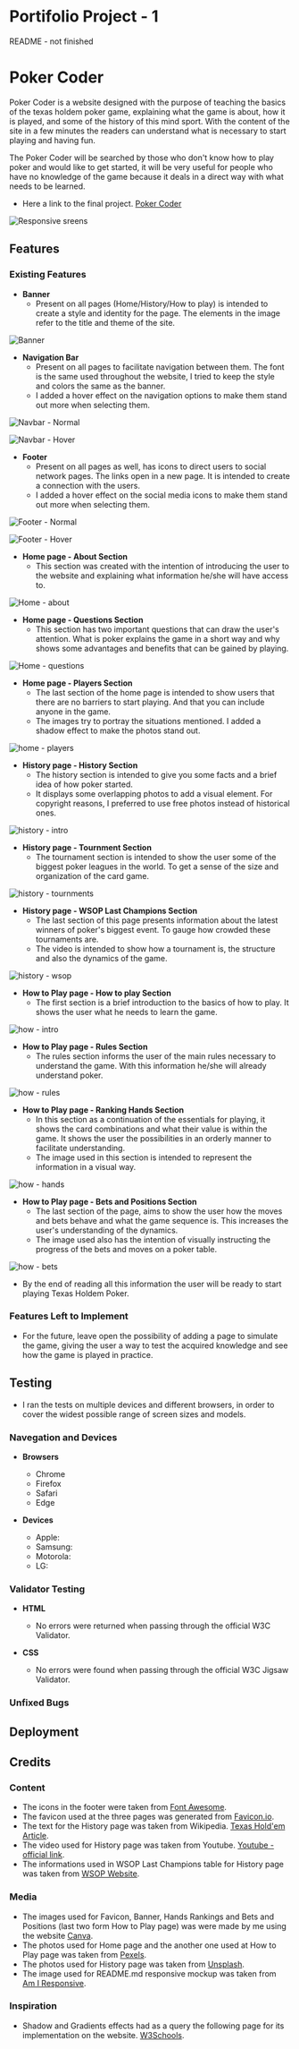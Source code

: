  # Portifolio Project - 1
 README - not finished

 # Poker Coder

Poker Coder is a website designed with the purpose of teaching the basics of the texas holdem poker game, explaining what the game is about, how it is played, and some of the history of this mind sport. With the content of the site in a few minutes the readers can understand what is necessary to start playing and having fun.

The Poker Coder will be searched by those who don't know how to play poker and would like to get started, it will be very useful for people who have no knowledge of the game because it deals in a direct way with what needs to be learned.

  - Here a link to the final project. [Poker Coder](https://guisgrande.github.io/first-project-ci/)

![Responsive sreens](https://user-images.githubusercontent.com/95390307/149125840-8adbf428-d5f6-4b13-a870-c3e6f9183a94.PNG)

## Features

### Existing Features

- __Banner__
  - Present on all pages (Home/History/How to play) is intended to create a style and identity for the page. The elements in the image refer to the title and theme of the site.

![Banner](https://user-images.githubusercontent.com/95390307/149121163-9ccc179a-290a-4340-84bc-8a6b363983d7.PNG)

- __Navigation Bar__
  - Present on all pages to facilitate navigation between them. The font is the same used throughout the website, I tried to keep the style and colors the same as the banner. 
  - I added a hover effect on the navigation options to make them stand out more when selecting them.

![Navbar - Normal](https://user-images.githubusercontent.com/95390307/149121550-09c1dc2b-64be-479b-9169-d8bf45dc22e8.PNG)

![Navbar - Hover](https://user-images.githubusercontent.com/95390307/149121656-d5cacea3-4348-4a1f-92cd-66909196999e.png)

- __Footer__
  - Present on all pages as well, has icons to direct users to social network pages. The links open in a new page. It is intended to create a connection with the users.
  - I added a hover effect on the social media icons to make them stand out more when selecting them.

![Footer - Normal](https://user-images.githubusercontent.com/95390307/149124992-51e475e7-e051-411d-9267-a5eb776ff10c.PNG)

![Footer - Hover](https://user-images.githubusercontent.com/95390307/149125063-27e1ed0e-1be5-4b80-904d-f82779036984.png)

- __Home page - About Section__
  - This section was created with the intention of introducing the user to the website and explaining what information he/she will have access to. 

![Home - about](https://user-images.githubusercontent.com/95390307/149320930-13c760e2-2f0f-42e4-b7d2-35eba1d6a7e7.PNG)

- __Home page - Questions Section__
  - This section has two important questions that can draw the user's attention. What is poker explains the game in a short way and why shows some advantages and benefits that can be gained by playing.

![Home - questions](https://user-images.githubusercontent.com/95390307/149121864-7a422629-0f1e-4d25-85d5-f86878a1687e.PNG)

- __Home page - Players Section__
  - The last section of the home page is intended to show users that there are no barriers to start playing. And that you can include anyone in the game.
  - The images try to portray the situations mentioned. I added a shadow effect to make the photos stand out.

![home - players](https://user-images.githubusercontent.com/95390307/149121975-71552a84-c3d5-423a-8cfa-ea3a618536ce.PNG)

- __History page - History Section__
  - The history section is intended to give you some facts and a brief idea of how poker started.
  - It displays some overlapping photos to add a visual element. For copyright reasons, I preferred to use free photos instead of historical ones.

![history - intro](https://user-images.githubusercontent.com/95390307/149123901-481b7a24-4962-4c7c-b42a-79872d9ea7ab.PNG)

- __History page - Tournment Section__
  - The tournament section is intended to show the user some of the biggest poker leagues in the world. To get a sense of the size and organization of the card game. 
 
![history - tournments](https://user-images.githubusercontent.com/95390307/149124097-b5823d89-66a1-4aaa-8d7a-1b975daf1b23.PNG)

- __History page - WSOP Last Champions Section__
  - The last section of this page presents information about the latest winners of poker's biggest event. To gauge how crowded these tournaments are.
  - The video is intended to show how a tournament is, the structure and also the dynamics of the game.

![history - wsop](https://user-images.githubusercontent.com/95390307/149124195-19acd28c-84b6-451e-831c-918e0f9aa22f.PNG)

- __How to Play page - How to play Section__
  - The first section is a brief introduction to the basics of how to play. It shows the user what he needs to learn the game.

![how - intro](https://user-images.githubusercontent.com/95390307/149124458-e873bde1-05f7-4826-8331-9012ca691029.PNG)

- __How to Play page - Rules Section__
  - The rules section informs the user of the main rules necessary to understand the game. With this information he/she will already understand poker.

![how - rules](https://user-images.githubusercontent.com/95390307/149124586-a4ebc677-a8f6-4dd3-a5eb-e205d6e65fc5.PNG)

- __How to Play page - Ranking Hands Section__
  - In this section as a continuation of the essentials for playing, it shows the card combinations and what their value is within the game. It shows the user the possibilities in an orderly manner to facilitate understanding.
  - The image used in this section is intended to represent the information in a visual way. 

![how - hands](https://user-images.githubusercontent.com/95390307/149124741-c637fae4-b12c-4800-b5b5-b775027fb4c9.PNG)

- __How to Play page - Bets and Positions Section__
  - The last section of the page, aims to show the user how the moves and bets behave and what the game sequence is. This increases the user's understanding of the dynamics.
  - The image used also has the intention of visually instructing the progress of the bets and moves on a poker table.
 
![how - bets](https://user-images.githubusercontent.com/95390307/149124877-42c204a3-6d13-4d3a-8dbd-9b933fc46c6a.PNG)

  - By the end of reading all this information the user will be ready to start playing Texas Holdem Poker.

### Features Left to Implement

  - For the future, leave open the possibility of adding a page to simulate the game, giving the user a way to test the acquired knowledge and see how the game is played in practice.

## Testing

- I ran the tests on multiple devices and different browsers, in order to cover the widest possible range of screen sizes and models. 

### Navegation and Devices

- __Browsers__
  - Chrome
  - Firefox
  - Safari
  - Edge

- __Devices__
  - Apple:
  - Samsung:
  - Motorola: 
  - LG:

### Validator Testing 

- __HTML__
    - No errors were returned when passing through the official W3C Validator.

- __CSS__
    - No errors were found when passing through the official W3C Jigsaw Validator.

### Unfixed Bugs

## Deployment

## Credits 

### Content

- The icons in the footer were taken from [Font Awesome](https://fontawesome.com/).
- The favicon used at the three pages was generated from [Favicon.io](https://favicon.io/).
- The text for the History page was taken from Wikipedia. [Texas Hold'em Article](https://en.wikipedia.org/wiki/Texas_hold_%27em_).
- The video used for History page was taken from Youtube. [Youtube - official link](https://www.youtube.com/watch?v=ovKBlXdQji4).
- The informations used in WSOP Last Champions table for History page was taken from [WSOP Website](https://www.wsop.com/).

### Media

- The images used for Favicon, Banner, Hands Rankings and Bets and Positions (last two form How to Play page) was were made by me using the website [Canva](https://www.canva.com/).
- The photos used for Home page and the another one used at How to Play page was taken from [Pexels](https://www.pexels.com/).
- The photos used for History page was taken from [Unsplash](https://unsplash.com/).
- The image used for README.md responsive mockup was taken from [Am I Responsive](http://ami.responsivedesign.is/).

### Inspiration

- Shadow and Gradients effects had as a query the following page for its implementation on the website. [W3Schools](https://www.w3schools.com).
